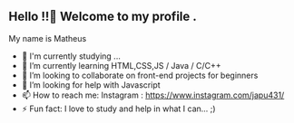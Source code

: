 ## Hello !!👋 Welcome to my profile .
My name is Matheus 

- 🔭 I'm currently studying ...
- 🌱 I’m currently learning HTML,CSS,JS / Java / C/C++
- 👯 I’m looking to collaborate on front-end projects for beginners
- 🤔 I’m looking for help with Javascript
- 📫 How to reach me: Instagram : https://www.instagram.com/japu431/
- ⚡ Fun fact: I love to study and help in what I can... ;)


